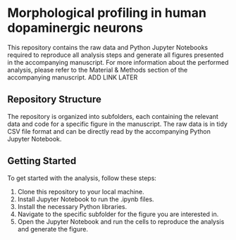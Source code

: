 # Morphological profiling in human dopaminergic neurons
This repository contains the raw data and Python Jupyter Notebooks required to reproduce all analysis steps and generate all figures presented in the accompanying manuscript. For more information about the performed analysis, please refer to the Material & Methods section of the accompanying manuscript. ADD LINK LATER

## Repository Structure
The repository is organized into subfolders, each containing the relevant data and code for a specific figure in the manuscript. The raw data is in tidy CSV file format and can be directly read by the accompanying Python Jupyter Notebook.

## Getting Started
To get started with the analysis, follow these steps:

1. Clone this repository to your local machine.
2. Install Jupyter Notebook to run the .ipynb files.
3. Install the necessary Python libraries.
4. Navigate to the specific subfolder for the figure you are interested in.
5. Open the Jupyter Notebook and run the cells to reproduce the analysis and generate the figure.
